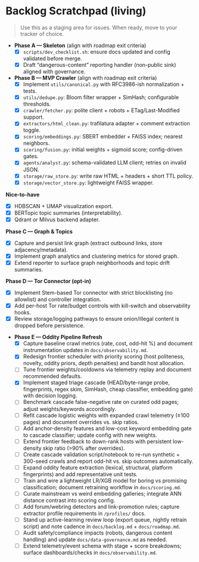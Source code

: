 # Backlog Scratchpad (living)

> Use this as a staging area for issues. When ready, move to your tracker of choice.
- **Phase A — Skeleton** (align with roadmap exit criteria)
  - [x] `scripts/dev_checklist.sh`: ensure docs updated and config validated before merge.
  - [x] Draft “dangerous-content” reporting handler (non-public sink) aligned with governance.

- **Phase B — MVP Crawler** (align with roadmap exit criteria)
  - [x] Implement `utils/canonical.py` with RFC3986-ish normalization + tests.
  - [x] `utils/dedupe.py`: Bloom filter wrapper + SimHash; configurable thresholds.
  - [x] `crawler/fetcher.py`: polite client + robots + ETag/Last-Modified support.
  - [x] `extractors/html_clean.py`: trafilatura adapter + comment extraction toggle.
  - [x] `scoring/embeddings.py`: SBERT embedder + FAISS index; nearest neighbors.
  - [x] `scoring/fusion.py`: initial weights + sigmoid score; config-driven gates.
  - [x] `agents/analyst.py`: schema-validated LLM client; retries on invalid JSON.
  - [x] `storage/raw_store.py`: write raw HTML + headers + short TTL policy.
  - [x] `storage/vector_store.py`: lightweight FAISS wrapper.

**Nice-to-have**
- [x] HDBSCAN + UMAP visualization export.
- [x] BERTopic topic summaries (interpretability).
- [x] Qdrant or Milvus backend adapter.

**Phase C — Graph & Topics**
- [x] Capture and persist link graph (extract outbound links, store adjacency/metadata).
- [x] Implement graph analytics and clustering metrics for stored graph.
- [x] Extend reporter to surface graph neighborhoods and topic drift summaries.

**Phase D — Tor Connector (opt-in)**
- [x] Implement Stem-based Tor connector with strict blocklisting (no allowlist) and controller integration.
- [x] Add per-host Tor rate/budget controls with kill-switch and observability hooks.
- [x] Review storage/logging pathways to ensure onion/illegal content is dropped before persistence.

- **Phase E — Oddity Pipeline Refresh**
  - [x] Capture baseline crawl metrics (rate, cost, odd-hit %) and document instrumentation updates in `docs/observability.md`.
  - [x] Redesign frontier scheduler with priority scoring (host politeness, novelty, oddity priors, depth penalties) and bandit host allocation.
  - [ ] Tune frontier weights/cooldowns via telemetry replay and document recommended defaults.
  - [x] Implement staged triage cascade (HEAD/byte-range probe, fingerprints, regex skim, SimHash, cheap classifier, embedding gate) with decision logging.
  - [ ] Benchmark cascade false-negative rate on curated odd pages; adjust weights/keywords accordingly.
  - [ ] Refit cascade logistic weights with expanded crawl telemetry (≥100 pages) and document overrides vs. skip ratios.
  - [ ] Add anchor-density features and low-cost keyword embedding gate to cascade classifier; update config with new weights.
  - [ ] Extend frontier feedback to down-rank hosts with persistent low-density skip ratio (>90% after overrides).
  - [ ] Create cascade validation script/notebook to re-run synthetic + 300-seed crawls and report odd-hit vs. skip outcomes automatically.
  - [ ] Expand oddity feature extraction (lexical, structural, platform fingerprints) and add representative unit tests.
  - [ ] Train and wire a lightweight LR/XGB model for boring vs promising classification; document retraining workflow in `docs/scoring.md`.
  - [ ] Curate mainstream vs weird embedding galleries; integrate ANN distance contrast into scoring config.
  - [ ] Add forum/webring detectors and link-promotion rules; capture extractor profile requirements in `/profiles/` docs.
  - [ ] Stand up active-learning review loop (export queue, nightly retrain script) and note cadence in `docs/backlog.md` + `docs/roadmap.md`.
  - [ ] Audit safety/compliance impacts (robots, dangerous content handling) and update `docs/data-governance.md` as needed.
  - [ ] Extend telemetry/event schema with stage + score breakdowns; surface dashboards/checks in `docs/observability.md`.
